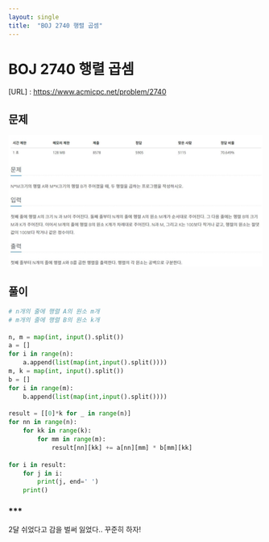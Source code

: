 ```yaml
---
layout: single
title:  "BOJ 2740 행렬 곱셈"
---
```




# BOJ 2740 행렬 곱셈

[URL] : https://www.acmicpc.net/problem/2740



## 문제

![](../images/image-20211012025144950.JPG)



## 풀이

```python
# n개의 줄에 행렬 A의 원소 m개
# m개의 줄에 행렬 B의 원소 k개

n, m = map(int, input().split())
a = []
for i in range(n):
	a.append(list(map(int,input().split())))
m, k = map(int, input().split())
b = []
for i in range(m):
	b.append(list(map(int,input().split())))

result = [[0]*k for _ in range(n)]
for nn in range(n):
	for kk in range(k):
		for mm in range(m):
			result[nn][kk] += a[nn][mm] * b[mm][kk]

for i in result:
	for j in i:
		print(j, end=' ')
	print()
```





### ***

2달 쉬었다고 감을 벌써 잃었다.. 꾸준히 하자!



